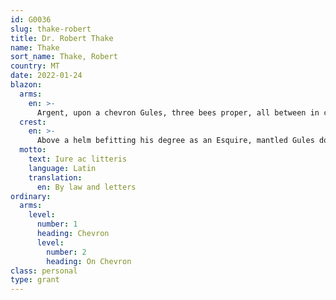 ```yaml
---
id: G0036
slug: thake-robert
title: Dr. Robert Thake
name: Thake
sort_name: Thake, Robert
country: MT
date: 2022-01-24
blazon:
  arms:
    en: >-
      Argent, upon a chevron Gules, three bees proper, all between in chief two open books proper and in base a hanging balance Sable.
  crest:
    en: >-
      Above a helm befitting his degree as an Esquire, mantled Gules doubled Argent, is set for crest above a wreath of the liveries, an oak tree bearing in its branches a royal crown.
  motto:
    text: Iure ac litteris
    language: Latin
    translation:
      en: By law and letters
ordinary:
  arms:
    level:
      number: 1
      heading: Chevron
      level:
        number: 2
        heading: On Chevron
class: personal
type: grant
---
```

